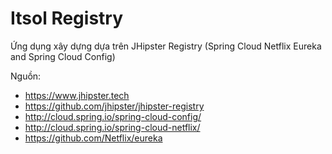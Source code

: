 # Itsol Registry

Ứng dụng xây dựng dựa trên JHipster Registry (Spring Cloud Netflix Eureka and Spring Cloud Config)

Nguồn:

- https://www.jhipster.tech
- https://github.com/jhipster/jhipster-registry
- http://cloud.spring.io/spring-cloud-config/
- http://cloud.spring.io/spring-cloud-netflix/
- https://github.com/Netflix/eureka
